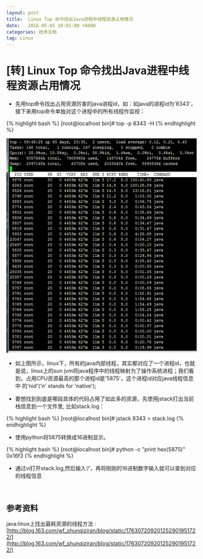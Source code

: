 ```yaml
---
layout: post
title:  Linux Top 命令找出Java进程中线程资源占用情况
date:   2016-05-05 10:01:00 +0800
categories: 技术文档
tag: Linux
---
```


[转] Linux Top 命令找出Java进程中线程资源占用情况
==============================

* 先用top命令找出占用资源厉害的java进程id，如：如java的进程id为'8343'，接下来用top命令单独对这个进程中的所有线程作监视：

{% highlight bash %}
[root@localhost bin]# top -p 8343 -H
{% endhighlight %}

![找出Java进程内部线程的资源占用情况](/images/blog/linux/05-top-find-most-used-resources/01-top_to_find_java_processes.png)

* 如上图所示，linux下，所有的java内部线程，其实都对应了一个进程id，也就是说，linux上的sun jvm将java程序中的线程映射为了操作系统进程；我们看到，占用CPU资源最高的那个进程id是'5875'，这个进程id对应java线程信息中 的'nid'('n' stands for 'native');

* 要想找到到底是哪段具体的代码占用了如此多的资源，先使用jstack打出当前栈信息到一个文件里, 比如stack.log：

{% highlight bash %}
[root@localhost bin]# jstack 8343 > stack.log
{% endhighlight %}

* 使用python将5875转换成16进制显示。

{% highlight bash %}
[root@localhost bin]# python -c "print hex(5875)"
0x16f3
{% endhighlight %}

* 通过vi打开stack.log,然后输入‘/’，再将刚刚的16进制数字输入就可以查到对应的线程信息

<br />
 
参考资料
--------------------------------------------------------

java:linux上找出最耗资源的线程方法 : [http://blog.163.com/wf_shunqiziran/blog/static/176307209201252901951722/](http://blog.163.com/wf_shunqiziran/blog/static/176307209201252901951722/)

<br />
<br />